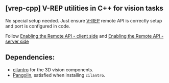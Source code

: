 [vrep-cpp] V-REP utilities in C++ for vision tasks
---
No special setup needed. Just ensure [V-REP](http://www.coppeliarobotics.com/) remote API is correctly setup and port is configured in code. 

Follow [Enabling the Remote API - client side](http://www.coppeliarobotics.com/helpFiles/en/remoteApiClientSide.htm) and [Enabling the Remote API - server side](http://www.coppeliarobotics.com/helpFiles/en/remoteApiServerSide.htm)

Dependencies:
---
- [cilantro](https://github.com/kzampog/cilantro) for the 3D vision components.
- [Pangolin](https://github.com/stevenlovegrove/Pangolin), satisfied when installing `cilantro`.
